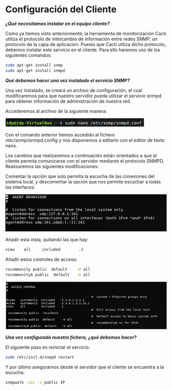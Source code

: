 # Configuración del Cliente

***¿Qué necesitamos instalar en el equipo cliente?***

Como ya hemos visto anteriormente, la herramienta de monitorización Cacti utiliza el protocolo de intercambio de información entre redes SNMP, un protocolo de la capa de aplicacion.
Puesto que Cacti utiliza dicho protocolo, debemos instalar este servicio en el cliente. Para ello haremos uso de los siguientes comandos:

```bash
sudo apt-get install snmp
sudo apt-get install snmpd
```

***Qué debemos hacer una vez instalado el servicio SNMP?***

Una vez instalado, se creará un archivo de configuración, el cual modificaremos para que nuestro servidor pueda utilizar el servicio snmpd para obtener información de administración de nuestra red. 

Accederemos al archivo de la siguiente manera: 

![imagen](images/cliente1.jpg)

Con el comando anterior hemos accedido al fichero /etc/snmp/snmpd.config y nos disponemos a editarlo con el editor de texto nano.

Los cambios que realizaremos a continuación están orientados a que el cliente permita comunicarse con el servidor mediante el protocolo SNMPD.
Realizaremos las siguientes modificaciones: 

Comentar la opción que solo permita la escucha de las conexiones del sistema local, y descomentar la opción que nos permite escuchar a todas las interfaces:

![imagen](images/cliente2.jpg)


Añadir esta vista, quitando las que hay:

```bash
view    all     included        .1
```

Añadir estos controles de acceso:

```bash
rocommunity public  default    -V all
rocommunity6 public  default   -V all
```

![imagen](images/cliente3.jpg)

***Una vez configurado nuestro fichero, ¿qué debemos hacer?***

El siguiente paso es reiniciar el servicio: 


```bash
sudo /etc/init.d/snmpd restart
```

Y por último asegurarnos desde el servidor que el cliente se encuentra a la escucha: 

```bash
snmpwalk -v2c -c public IP
```

